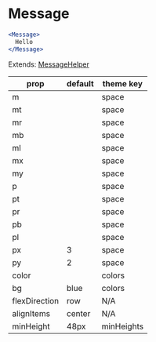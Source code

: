 # Message

```.jsx
<Message>
  Hello
</Message>

```



Extends: [MessageHelper](/components/MessageHelper)

prop | default | theme key
---|---|---
m |  | space
mt |  | space
mr |  | space
mb |  | space
ml |  | space
mx |  | space
my |  | space
p |  | space
pt |  | space
pr |  | space
pb |  | space
pl |  | space
px | 3 | space
py | 2 | space
color |  | colors
bg | blue | colors
flexDirection | row | N/A
alignItems | center | N/A
minHeight | 48px | minHeights